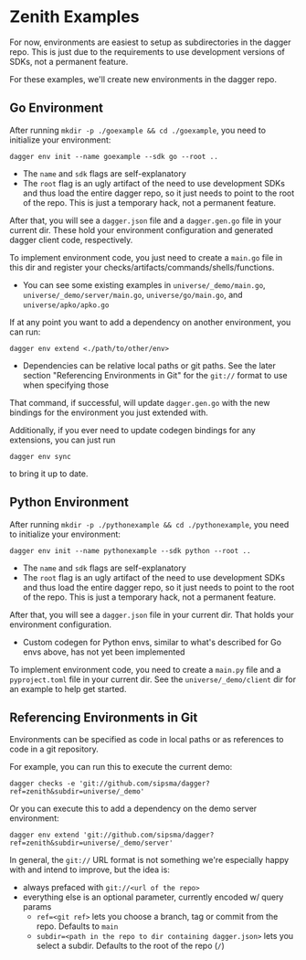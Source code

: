 # Zenith Examples

For now, environments are easiest to setup as subdirectories in the dagger repo. This is just due to the requirements to use development versions of SDKs, not a permanent feature.

For these examples, we'll create new environments in the dagger repo.

## Go Environment

After running `mkdir -p ./goexample && cd ./goexample`, you need to initialize your environment:

```console
dagger env init --name goexample --sdk go --root ..
```

- The `name` and `sdk` flags are self-explanatory
- The `root` flag is an ugly artifact of the need to use development SDKs and thus load the entire dagger repo, so it just needs to point to the root of the repo. This is just a temporary hack, not a permanent feature.

After that, you will see a `dagger.json` file and a `dagger.gen.go` file in your current dir. These hold your environment configuration and generated dagger client code, respectively.

To implement environment code, you just need to create a `main.go` file in this dir and register your checks/artifacts/commands/shells/functions.

- You can see some existing examples in `universe/_demo/main.go`, `universe/_demo/server/main.go`, `universe/go/main.go`, and `universe/apko/apko.go`

If at any point you want to add a dependency on another environment, you can run:

```console
dagger env extend <./path/to/other/env>
```

- Dependencies can be relative local paths or git paths. See the later section "Referencing Environments in Git" for the `git://` format to use when specifying those

That command, if successful, will update `dagger.gen.go` with the new bindings for the environment you just extended with.

Additionally, if you ever need to update codegen bindings for any extensions, you can just run

```console
dagger env sync
```

to bring it up to date.

## Python Environment

After running `mkdir -p ./pythonexample && cd ./pythonexample`, you need to initialize your environment:

```console
dagger env init --name pythonexample --sdk python --root ..
```

- The `name` and `sdk` flags are self-explanatory
- The `root` flag is an ugly artifact of the need to use development SDKs and thus load the entire dagger repo, so it just needs to point to the root of the repo. This is just a temporary hack, not a permanent feature.

After that, you will see a `dagger.json` file in your current dir. That holds your environment configuration.

- Custom codegen for Python envs, similar to what's described for Go envs above, has not yet been implemented

To implement environment code, you need to create a `main.py` file and a `pyproject.toml` file in your current dir. See the `universe/_demo/client` dir for an example to help get started.

## Referencing Environments in Git

Environments can be specified as code in local paths or as references to code in a git repository.

For example, you can run this to execute the current demo:

```console
dagger checks -e 'git://github.com/sipsma/dagger?ref=zenith&subdir=universe/_demo'
```

Or you can execute this to add a dependency on the demo server environment:

```console
dagger env extend 'git://github.com/sipsma/dagger?ref=zenith&subdir=universe/_demo/server'
```

In general, the `git://` URL format is not something we're especially happy with and intend to improve, but the idea is:

- always prefaced with `git://<url of the repo>`
- everything else is an optional parameter, currently encoded w/ query params
  - `ref=<git ref>` lets you choose a branch, tag or commit from the repo. Defaults to `main`
  - `subdir=<path in the repo to dir containing dagger.json>` lets you select a subdir. Defaults to the root of the repo (`/`)
